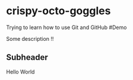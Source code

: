 # crispy-octo-goggles
Trying to learn how to use Git and GitHub
#Demo

Some description !!

## Subheader

Hello World

